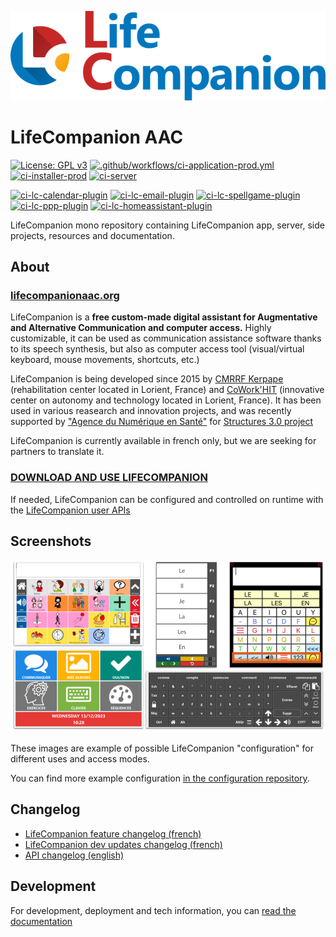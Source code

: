 <p align="center">
  <img src="https://github.com/LifeCompanionAAC/lifecompanion/raw/main/res/logo/export/lifecompanion_title_icon_600px.png">
</p>

# LifeCompanion AAC

[![License: GPL v3](https://img.shields.io/badge/License-GPLv3-blue.svg)](https://www.gnu.org/licenses/gpl-3.0)
[![.github/workflows/ci-application-prod.yml](https://github.com/lifecompanionaac/lifecompanion/actions/workflows/ci-application-prod.yml/badge.svg)](https://github.com/lifecompanionaac/lifecompanion/actions/workflows/ci-application-prod.yml)
[![ci-installer-prod](https://github.com/lifecompanionaac/lifecompanion/actions/workflows/ci-installer-prod.yml/badge.svg)](https://github.com/lifecompanionaac/lifecompanion/actions/workflows/ci-installer-prod.yml)
[![ci-server](https://github.com/lifecompanionaac/lifecompanion/actions/workflows/ci-server.yml/badge.svg)](https://github.com/lifecompanionaac/lifecompanion/actions/workflows/ci-server.yml)

[![ci-lc-calendar-plugin](https://github.com/lifecompanionaac/lifecompanion/actions/workflows/ci-lc-calendar-plugin.yml/badge.svg)](https://github.com/lifecompanionaac/lifecompanion/actions/workflows/ci-lc-calendar-plugin.yml)
[![ci-lc-email-plugin](https://github.com/lifecompanionaac/lifecompanion/actions/workflows/ci-lc-email-plugin.yml/badge.svg)](https://github.com/lifecompanionaac/lifecompanion/actions/workflows/ci-lc-email-plugin.yml)
[![ci-lc-spellgame-plugin](https://github.com/lifecompanionaac/lifecompanion/actions/workflows/ci-lc-spellgame-plugin.yml/badge.svg)](https://github.com/lifecompanionaac/lifecompanion/actions/workflows/ci-lc-spellgame-plugin.yml)
[![ci-lc-ppp-plugin](https://github.com/lifecompanionaac/lifecompanion/actions/workflows/ci-lc-ppp-plugin.yml/badge.svg)](https://github.com/lifecompanionaac/lifecompanion/actions/workflows/ci-lc-ppp-plugin.yml)
[![ci-lc-homeassistant-plugin](https://github.com/lifecompanionaac/lifecompanion/actions/workflows/ci-lc-homeassistant-plugin.yml/badge.svg)](https://github.com/lifecompanionaac/lifecompanion/actions/workflows/ci-lc-homeassistant-plugin.yml)

LifeCompanion mono repository containing LifeCompanion app, server, side projects, resources and documentation.

## About

### [lifecompanionaac.org](https://lifecompanionaac.org)

LifeCompanion is a **free custom-made digital assistant for Augmentative and Alternative Communication and computer access.** Highly customizable, it can be used as communication assistance software thanks to its speech synthesis, but also as computer access tool (visual/virtual keyboard, mouse movements, shortcuts, etc.)

LifeCompanion is being developed since 2015 by [CMRRF Kerpape](http://kerpape.mutualite56.fr/fr) (rehabilitation center located in Lorient, France) and [CoWork'HIT](https://coworkhit.com/) (innovative center on autonomy and technology located in Lorient, France).
It has been used in various reasearch and innovation projects, and was recently supported by ["Agence du Numérique en Santé"](https://esante.gouv.fr/) for [Structures 3.0 project](https://lifecompanionaac.org/categories/projects/lc-ms-structures-3-0)

LifeCompanion is currently available in french only, but we are seeking for partners to translate it.

### [DOWNLOAD AND USE LIFECOMPANION](https://lifecompanionaac.org/categories/documentations/how-to-install)

If needed, LifeCompanion can be configured and controlled on runtime with the [LifeCompanion user APIs](docs/USER_API.md)

## Screenshots

![LifeCompanion screenshots](docs/res/lifecompanion-configs.png)

These images are example of possible LifeCompanion "configuration" for different uses and access modes.

You can find more example configuration [in the configuration repository](https://lifecompanionaac.org/repository).

## Changelog

- [LifeCompanion feature changelog (french)](https://lifecompanionaac.org/categories/documentations/lifecompanion-changelog)
- [LifeCompanion dev updates changelog (french)](docs/CHANGELOG.md)
- [API changelog (english)](docs/DEV-CHANGELOG.md)

## Development

For development, deployment and tech information, you can [read the documentation](docs/README.md)
